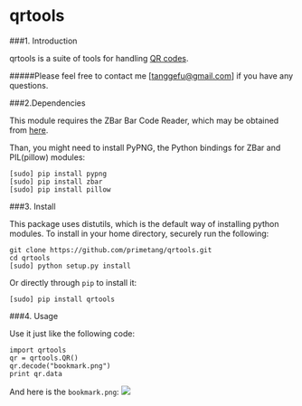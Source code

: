 qrtools
=============

###1. Introduction

qrtools is a suite of tools for handling [QR codes](http://www.qrcode.com/en/index.html).

#####Please feel free to contact me [tanggefu@gmail.com] if you have any questions.

###2.Dependencies

This module requires the ZBar Bar Code Reader, which may be obtained from [here](http://zbar.sourceforge.net/).

Than, you might need to install PyPNG, the Python bindings for ZBar and PIL(pillow) modules:
```
[sudo] pip install pypng
[sudo] pip install zbar
[sudo] pip install pillow
```

###3. Install

This package uses distutils, which is the default way of installing python modules. To install in your home directory, securely run the following:
```
git clone https://github.com/primetang/qrtools.git
cd qrtools
[sudo] python setup.py install
```

Or directly through `pip` to install it:
```
[sudo] pip install qrtools
```

###4. Usage

Use it just like the following code:
```
import qrtools
qr = qrtools.QR()
qr.decode("bookmark.png")
print qr.data
```

And here is the `bookmark.png`:
![](https://github.com/primetang/qrtools/blob/master/samples/bookmark.png)
